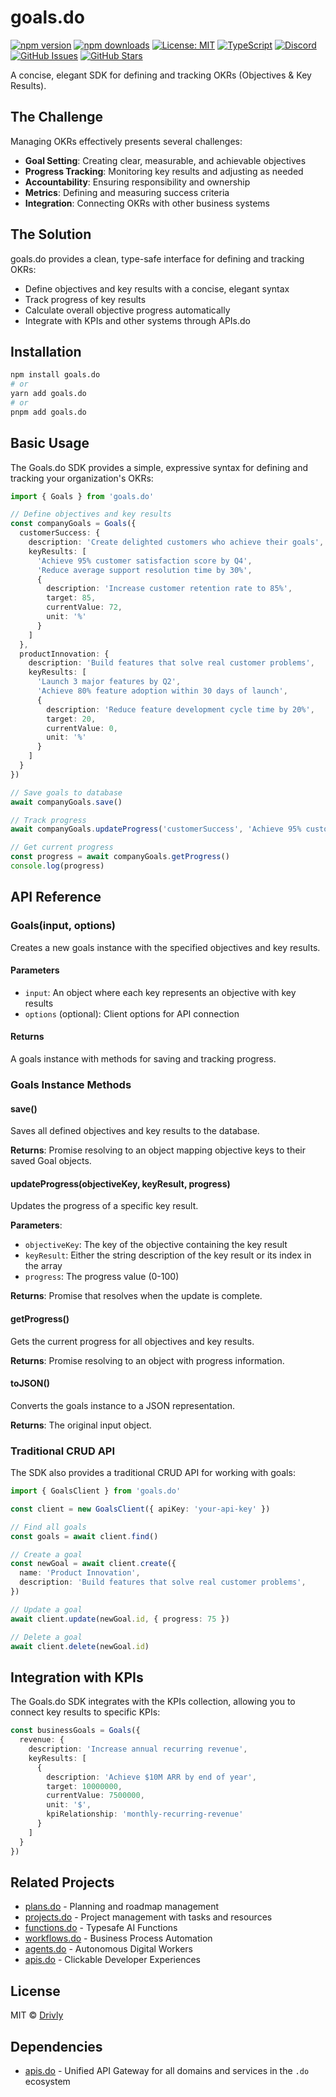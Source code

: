 # goals.do

[![npm version](https://img.shields.io/npm/v/goals.do.svg)](https://www.npmjs.com/package/goals.do)
[![npm downloads](https://img.shields.io/npm/dm/goals.do.svg)](https://www.npmjs.com/package/goals.do)
[![License: MIT](https://img.shields.io/badge/License-MIT-blue.svg)](https://opensource.org/licenses/MIT)
[![TypeScript](https://img.shields.io/badge/TypeScript-4.9.5-blue.svg)](https://www.typescriptlang.org/)
[![Discord](https://img.shields.io/badge/Discord-Join%20Chat-7289da?logo=discord&logoColor=white)](https://discord.gg/tafnNeUQdm)
[![GitHub Issues](https://img.shields.io/github/issues/drivly/ai.svg)](https://github.com/drivly/ai/issues)
[![GitHub Stars](https://img.shields.io/github/stars/drivly/ai.svg)](https://github.com/drivly/ai)

A concise, elegant SDK for defining and tracking OKRs (Objectives & Key Results).

## The Challenge

Managing OKRs effectively presents several challenges:

- **Goal Setting**: Creating clear, measurable, and achievable objectives
- **Progress Tracking**: Monitoring key results and adjusting as needed
- **Accountability**: Ensuring responsibility and ownership
- **Metrics**: Defining and measuring success criteria
- **Integration**: Connecting OKRs with other business systems

## The Solution

goals.do provides a clean, type-safe interface for defining and tracking OKRs:

- Define objectives and key results with a concise, elegant syntax
- Track progress of key results
- Calculate overall objective progress automatically
- Integrate with KPIs and other systems through APIs.do

## Installation

```bash
npm install goals.do
# or
yarn add goals.do
# or
pnpm add goals.do
```

## Basic Usage

The Goals.do SDK provides a simple, expressive syntax for defining and tracking your organization's OKRs:

```typescript
import { Goals } from 'goals.do'

// Define objectives and key results
const companyGoals = Goals({
  customerSuccess: {
    description: 'Create delighted customers who achieve their goals',
    keyResults: [
      'Achieve 95% customer satisfaction score by Q4',
      'Reduce average support resolution time by 30%',
      { 
        description: 'Increase customer retention rate to 85%',
        target: 85,
        currentValue: 72,
        unit: '%'
      }
    ]
  },
  productInnovation: {
    description: 'Build features that solve real customer problems',
    keyResults: [
      'Launch 3 major features by Q2',
      'Achieve 80% feature adoption within 30 days of launch',
      { 
        description: 'Reduce feature development cycle time by 20%',
        target: 20,
        currentValue: 0,
        unit: '%'
      }
    ]
  }
})

// Save goals to database
await companyGoals.save()

// Track progress
await companyGoals.updateProgress('customerSuccess', 'Achieve 95% customer satisfaction score by Q4', 85)

// Get current progress
const progress = await companyGoals.getProgress()
console.log(progress)
```

## API Reference

### Goals(input, options)

Creates a new goals instance with the specified objectives and key results.

#### Parameters

- `input`: An object where each key represents an objective with key results
- `options` (optional): Client options for API connection

#### Returns

A goals instance with methods for saving and tracking progress.

### Goals Instance Methods

#### save()

Saves all defined objectives and key results to the database.

**Returns**: Promise resolving to an object mapping objective keys to their saved Goal objects.

#### updateProgress(objectiveKey, keyResult, progress)

Updates the progress of a specific key result.

**Parameters**:
- `objectiveKey`: The key of the objective containing the key result
- `keyResult`: Either the string description of the key result or its index in the array
- `progress`: The progress value (0-100)

**Returns**: Promise that resolves when the update is complete.

#### getProgress()

Gets the current progress for all objectives and key results.

**Returns**: Promise resolving to an object with progress information.

#### toJSON()

Converts the goals instance to a JSON representation.

**Returns**: The original input object.

### Traditional CRUD API

The SDK also provides a traditional CRUD API for working with goals:

```typescript
import { GoalsClient } from 'goals.do'

const client = new GoalsClient({ apiKey: 'your-api-key' })

// Find all goals
const goals = await client.find()

// Create a goal
const newGoal = await client.create({
  name: 'Product Innovation',
  description: 'Build features that solve real customer problems',
})

// Update a goal
await client.update(newGoal.id, { progress: 75 })

// Delete a goal
await client.delete(newGoal.id)
```

## Integration with KPIs

The Goals.do SDK integrates with the KPIs collection, allowing you to connect key results to specific KPIs:

```typescript
const businessGoals = Goals({
  revenue: {
    description: 'Increase annual recurring revenue',
    keyResults: [
      { 
        description: 'Achieve $10M ARR by end of year',
        target: 10000000,
        currentValue: 7500000,
        unit: '$',
        kpiRelationship: 'monthly-recurring-revenue'
      }
    ]
  }
})
```

## Related Projects

- [plans.do](https://plans.do) - Planning and roadmap management
- [projects.do](https://projects.do) - Project management with tasks and resources
- [functions.do](https://functions.do) - Typesafe AI Functions
- [workflows.do](https://workflows.do) - Business Process Automation
- [agents.do](https://agents.do) - Autonomous Digital Workers
- [apis.do](https://apis.do) - Clickable Developer Experiences

## License

MIT © [Drivly](https://driv.ly)

## Dependencies

- [apis.do](https://www.npmjs.com/package/apis.do) - Unified API Gateway for all domains and services in the `.do` ecosystem
